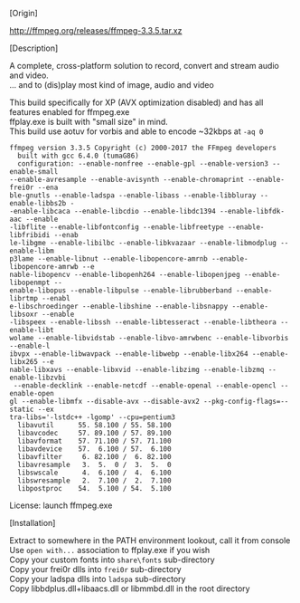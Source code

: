 [Origin]

http://ffmpeg.org/releases/ffmpeg-3.3.5.tar.xz  


[Description]

A complete, cross-platform solution to record, convert and stream audio and video.  
... and to (dis)play most kind of image, audio and video  

This build specifically for XP (AVX optimization disabled) and has all features enabled for ffmpeg.exe  
ffplay.exe is built with "small size" in mind.  
This build use aotuv for vorbis and able to encode ~32kbps at `-aq 0`  
```
ffmpeg version 3.3.5 Copyright (c) 2000-2017 the FFmpeg developers
  built with gcc 6.4.0 (tumaG86)
  configuration: --enable-nonfree --enable-gpl --enable-version3 --enable-small
--enable-avresample --enable-avisynth --enable-chromaprint --enable-frei0r --ena
ble-gnutls --enable-ladspa --enable-libass --enable-libbluray --enable-libbs2b -
-enable-libcaca --enable-libcdio --enable-libdc1394 --enable-libfdk-aac --enable
-libflite --enable-libfontconfig --enable-libfreetype --enable-libfribidi --enab
le-libgme --enable-libilbc --enable-libkvazaar --enable-libmodplug --enable-libm
p3lame --enable-libnut --enable-libopencore-amrnb --enable-libopencore-amrwb --e
nable-libopencv --enable-libopenh264 --enable-libopenjpeg --enable-libopenmpt --
enable-libopus --enable-libpulse --enable-librubberband --enable-librtmp --enabl
e-libschroedinger --enable-libshine --enable-libsnappy --enable-libsoxr --enable
-libspeex --enable-libssh --enable-libtesseract --enable-libtheora --enable-libt
wolame --enable-libvidstab --enable-libvo-amrwbenc --enable-libvorbis --enable-l
ibvpx --enable-libwavpack --enable-libwebp --enable-libx264 --enable-libx265 --e
nable-libxavs --enable-libxvid --enable-libzimg --enable-libzmq --enable-libzvbi
 --enable-decklink --enable-netcdf --enable-openal --enable-opencl --enable-open
gl --enable-libmfx --disable-avx --disable-avx2 --pkg-config-flags=--static --ex
tra-libs='-lstdc++ -lgomp' --cpu=pentium3
  libavutil      55. 58.100 / 55. 58.100
  libavcodec     57. 89.100 / 57. 89.100
  libavformat    57. 71.100 / 57. 71.100
  libavdevice    57.  6.100 / 57.  6.100
  libavfilter     6. 82.100 /  6. 82.100
  libavresample   3.  5.  0 /  3.  5.  0
  libswscale      4.  6.100 /  4.  6.100
  libswresample   2.  7.100 /  2.  7.100
  libpostproc    54.  5.100 / 54.  5.100
```

License: launch ffmpeg.exe  


[Installation]

Extract to somewhere in the PATH environment lookout, call it from console
Use `open with...` association to ffplay.exe if you wish  
Copy your custom fonts into `share\fonts` sub-directory  
Copy your frei0r dlls into `frei0r` sub-directory  
Copy your ladspa dlls into `ladspa` sub-directory  
Copy libbdplus.dll+libaacs.dll or libmmbd.dll in the root directory  

